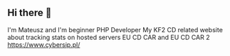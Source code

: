 ## Hi there 👋
I'm Mateusz and I'm beginner PHP Developer
My KF2 CD related website about tracking stats on hosted servers EU CD CAR and EU CD CAR 2
https://www.cybersip.pl/
